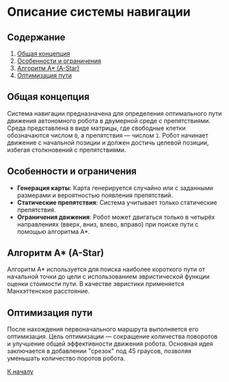 # Описание системы навигации

## Содержание

1. [Общая концепция](#Общая-концепция)
2. [Особенности и ограничения](#Особенности-и-ограничения)
3. [Алгоритм A\* (A-Star)](#Алгоритм-A*-A-Star)
4. [Оптимизация пути](#Оптимизация-пути)

## Общая концепция

Система навигации предназначена для определения оптимального пути движения автономного робота в двумерной среде с препятствиями. Среда представлена в виде матрицы, где свободные клетки обозначаются числом `0`, а препятствия — числом `1`. Робот начинает движение с начальной позиции и должен достичь целевой позиции, избегая столкновений с препятствиями.

## Особенности и ограничения

- **Генерация карты**: Карта генерируется случайно или с заданными размерами и вероятностью появления препятствий.
- **Статические препятствия**: Система учитывает только статические препятствия.
- **Ограничения движения**: Робот может двигаться только в четырёх направлениях (вверх, вниз, влево, вправо) при поиске пути с помощью алгоритма A\*.

## Алгоритм A\* (A-Star)

Алгоритм A\* используется для поиска наиболее короткого пути от начальной точки до цели с использованием эвристической функции оценки стоимости пути. В качестве эвристики применяется Манхэттенское расстояние.

## Оптимизация пути

После нахождения первоначального маршрута выполняется его оптимизация. Цель оптимизации — сокращение количества поворотов и улучшение общей эффективности движения робота. Основная идея заключается в добавлении "срезок" под 45 граусов, позволяя уменьшать количество поротов робота.

[К началу](../../README.md)
